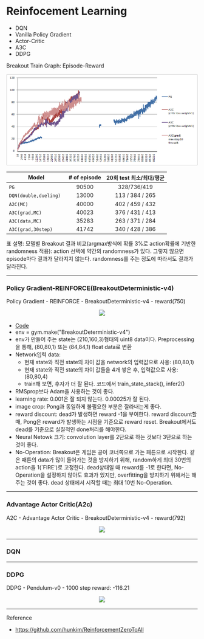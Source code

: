 # Reinfocement Learning
* DQN
* Vanilla Policy Gradient
* Actor-Critic
* A3C
* DDPG

Breakout Train Graph: Episode-Reward
<p align="center"><img src="gif/breakout-train-graph.png" />  </p>


| Model | # of episode | 20회 test 최소/최대/평균 |
|---|:---:|:---:|
| `PG` | 90500 | 328/736/419 |
| `DQN(double,dueling) ` | 13000 | 113 / 384 / 265 |
| `A2C(MC)` |40000 | 402 / 459 / 432 |
| `A3C(grad,MC)`  | 40023| 376 / 431 / 413|
| `A3C(data,MC)`  | 35283| 263 / 371 / 284 |
| `A3C(grad,30step)` | 41742| 340 / 428 / 386|

표 설명: 모델별 Breakout 결과 비교(argmax방식에 확률 3%로 action확률에 기반한 randomness 적용): action 선택에 약간의 randomness가 있다. 그렇지 않으면 episode마다 결과가 달라지지 않는다. randomness를 주는 정도에 따라서도 결과가 달라진다.


--------------------------------------
### Policy Gradient-REINFORCE(BreakoutDeterministic-v4)

Policy Gradient - REINFORCE - BreakoutDeterministic-v4  - reward(750)
<p align="center"><img src="gif/PG.gif" />  </p>

- [Code](https://github.com/hccho2/RL-GYM/blob/master/08_5_softmax_pg_breakout.py)
- env = gym.make("BreakoutDeterministic-v4")
- env가 만들어 주는 state는 (210,160,3)형태의 uint8 data이다. Preprocessing을 통해, (80,80,1) 또는 (84,84,1) float data로 변환 
- Network입력 data:
	* 현재 state와 직전 state의 차이 값을 network의 입력값으로 사용: (80,80,1)
	* 현재 state와 직전 state의 차이 값들을 4개 쌓은 후, 입력값으로 사용: (80,80,4)
	* train해 보면, 후자가 더 잘 된다. 코드에서 train_state_stack(), infer2()
- RMSprop보다 Adam을 사용하는 것이 좋다.
- learning rate: 0.001은 잘 되지 않는다. 0.00025가 잘 된다.
- image crop: Pong과 동일하게 불필요한 부분은 잘라내는게 좋다.
- reward discount: dead가 발생하면 reward -1을 부여한다. reward discount할 때, Pong은 reward가 발생하는 시점을 기준으로 reward reset.  Breakout에서도 dead를 기준으로 실질적인 done처리를 해야한다. 
- Neural Netowk 크기: convolution layer를 2단으로 하는 것보다 3단으로 하는 것이 좋다.
- No-Operation: Breakout은 게임은 공이 코너쪽으로 가는 패튼으로 시작한다. 같은 패튼의 data가 많이 들어가는 것을 방지하기 위해, random하게 최대 30번의 action을 1(`FIRE')로 고정한다. dead상태일 때 reward를 -1로 한다면, No-Operation을 설정하지 않아도 효과가 있지만, overfitting을 방지하기 위해서는 해주는 것이 좋다. dead 상태에서 시작할 때는 최대 10번 No-Operation.
--------------------------------------
### Advantage Actor Critic(A2c)
A2C - Advantage Actor Critic - BreakoutDeterministic-v4 - reward(792)
<p align="center"><img src="gif/A2C.gif" />  </p>


--------------------------------------
### DQN

--------------------------------------
### DDPG
DDPG - Pendulum-v0 - 1000 step reward: -116.21
<p align="center"><img src="gif/DDPG.gif" />  </p>


---------------------------------
Reference
- https://github.com/hunkim/ReinforcementZeroToAll
